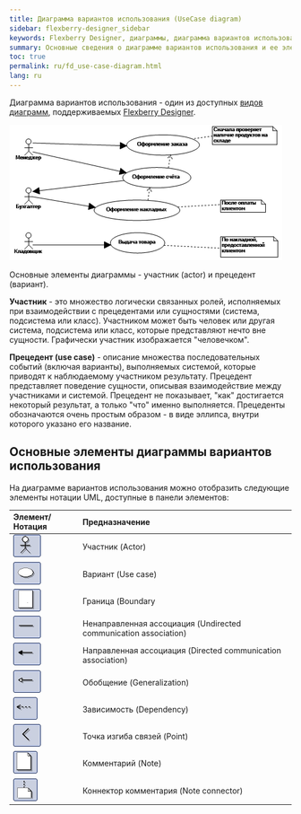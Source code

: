 ```yaml
---
title: Диаграмма вариантов использования (UseCase diagram)
sidebar: flexberry-designer_sidebar
keywords: Flexberry Designer, диаграммы, диаграмма вариантов использования, участник, актор, прецедент
summary: Основные сведения о диаграмме вариантов использования и ее элементах
toc: true
permalink: ru/fd_use-case-diagram.html
lang: ru
---
```


Диаграмма вариантов использования - один из доступных [видов диаграмм](fd_editing-diagram.html), поддерживаемых [Flexberry Designer](fd_landing_page.html).

![](/images/pages/products/flexberry-designer/diagram/use-case-diagram.png)

Основные элементы диаграммы - участник (actor) и прецедент (вариант).

**Участник** - это множество логически связанных ролей, исполняемых при взаимодействии с прецедентами или сущностями (система, подсистема или класс). Участником может быть человек или другая система, подсистема или класс, которые представляют нечто вне сущности. Графически участник изображается "человечком".

**Прецедент (use case)** - описание множества последовательных событий (включая варианты), выполняемых системой, которые приводят к наблюдаемому участником результату. Прецедент представляет поведение сущности, описывая взаимодействие между участниками и системой. Прецедент не показывает, "как" достигается некоторый результат, а только "что" именно выполняется. Прецеденты обозначаются очень простым образом - в виде эллипса, внутри которого указано его название. 

## Основные элементы диаграммы вариантов использования

На диаграмме вариантов использования можно отобразить следующие элементы нотации UML, доступные в панели элементов: 

Элемент/Нотация | Предназначение
:---------------------|:-----------------------------------------------------
![](/images/pages/products/flexberry-designer/diagram/actor.jpg) | Участник (Actor)
![](/images/pages/products/flexberry-designer/diagram/usecase.jpg) | Вариант (Use case)
![](/images/pages/products/flexberry-designer/diagram/boundary.jpg) | Граница (Boundary
![](/images/pages/products/flexberry-designer/diagram/assoc.jpg) | Ненаправленная ассоциация (Undirected communication association)
![](/images/pages/products/flexberry-designer/diagram/dircomm.jpg) | Направленная ассоциация (Directed communication association)
![](/images/pages/products/flexberry-designer/diagram/inheritance.jpg) | Обобщение (Generalization)
![](/images/pages/products/flexberry-designer/diagram/objectflow.jpg) | Зависимость (Dependency)
![](/images/pages/products/flexberry-designer/diagram/corner.jpg) | Точка изгиба связей (Point)
![](/images/pages/products/flexberry-designer/diagram/note.jpg) | Комментарий (Note)
![](/images/pages/products/flexberry-designer/diagram/noteconn.jpg) | Коннектор комментария (Note connector)
